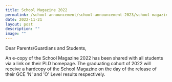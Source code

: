 ```yaml
---
title: School Magazine 2022
permalink: /school-announcement/school-announcement-2023/school-magazine-2022/
date: 2022-11-21
layout: post
description: ""
image: ""
---
```



Dear Parents/Guardians and Students,

An e-copy of the School Magazine 2022 has been shared with all students via a link on their PLD homepage. The graduating cohort of 2022 will receive a hardcopy of the School Magazine on the day of the release of their GCE 'N' and 'O' Level results respectively.